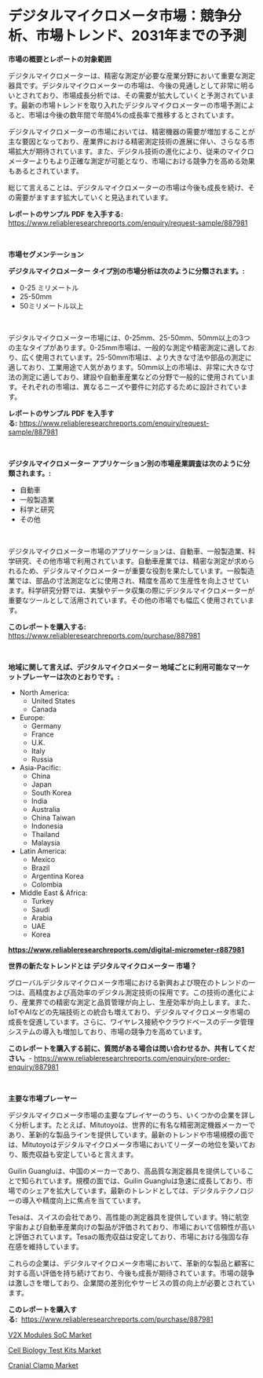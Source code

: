 <p><h1>デジタルマイクロメータ市場：競争分析、市場トレンド、2031年までの予測</h1></p><p><strong>市場の概要とレポートの対象範囲</strong></p>
<p><p>デジタルマイクロメーターは、精密な測定が必要な産業分野において重要な測定器具です。デジタルマイクロメーターの市場は、今後の見通しとして非常に明るいとされており、市場成長分析では、その需要が拡大していくと予測されています。最新の市場トレンドを取り入れたデジタルマイクロメーターの市場予測によると、市場は今後の数年間で年間4%の成長率で推移するとされています。</p><p>デジタルマイクロメーターの市場においては、精密機器の需要が増加することが主な要因となっており、産業界における精密測定技術の進展に伴い、さらなる市場拡大が期待されています。また、デジタル技術の進化により、従来のマイクロメーターよりもより正確な測定が可能となり、市場における競争力を高める効果もあるとされています。</p><p>総じて言えることは、デジタルマイクロメーターの市場は今後も成長を続け、その需要がますます拡大していくと見込まれています。</p></p>
<p><strong>レポートのサンプル PDF を入手する:</strong> <a href="https://www.reliableresearchreports.com/enquiry/request-sample/887981">https://www.reliableresearchreports.com/enquiry/request-sample/887981</a></p>
<p>&nbsp;</p>
<p><strong>市場セグメンテーション</strong></p>
<p><strong>デジタルマイクロメーター タイプ別の市場分析は次のように分類されます。:</strong></p>
<p><ul><li>0-25 ミリメートル</li><li>25-50mm</li><li>50ミリメートル以上</li></ul></p>
<p>&nbsp;</p>
<p><p>デジタルマイクロメーター市場には、0-25mm、25-50mm、50mm以上の3つの主なタイプがあります。0-25mm市場は、一般的な測定や精密測定に適しており、広く使用されています。25-50mm市場は、より大きな寸法や部品の測定に適しており、工業用途で人気があります。50mm以上の市場は、非常に大きな寸法の測定に適しており、建設や自動車産業などの分野で一般的に使用されています。それぞれの市場は、異なるニーズや要件に対応するために設計されています。</p></p>
<p><strong>レポートのサンプル PDF を入手する:</strong>&nbsp;<a href="https://www.reliableresearchreports.com/enquiry/request-sample/887981">https://www.reliableresearchreports.com/enquiry/request-sample/887981</a></p>
<p>&nbsp;</p>
<p><strong> デジタルマイクロメーター アプリケーション別の市場産業調査は次のように分類されます。:</strong></p>
<p><ul><li>自動車</li><li>一般製造業</li><li>科学と研究</li><li>その他</li></ul></p>
<p>&nbsp;</p>
<p><p>デジタルマイクロメーター市場のアプリケーションは、自動車、一般製造業、科学研究、その他市場で利用されています。自動車産業では、精密な測定が求められるため、デジタルマイクロメーターが重要な役割を果たしています。一般製造業では、部品の寸法測定などに使用され、精度を高めて生産性を向上させています。科学研究分野では、実験やデータ収集の際にデジタルマイクロメーターが重要なツールとして活用されています。その他の市場でも幅広く使用されています。</p></p>
<p><strong>このレポートを購入する:</strong>&nbsp; <a href="https://www.reliableresearchreports.com/purchase/887981">https://www.reliableresearchreports.com/purchase/887981</a></p>
<p>&nbsp;</p>
<p><strong>地域に関して言えば、デジタルマイクロメーター 地域ごとに利用可能なマーケットプレーヤーは次のとおりです。:</strong></p>
<p><ul>
    <li>
        North America:
        <ul>
            <li>United States</li>
            <li>Canada</li>
        </ul>
    </li>
    <li>
        Europe:
        <ul>
            <li>Germany</li>
            <li>France</li>
            <li>U.K.</li>
            <li>Italy</li>
            <li>Russia</li>
        </ul>
    </li>
    <li>
        Asia-Pacific:
        <ul>
            <li>China</li>
            <li>Japan</li>
            <li>South Korea</li>
            <li>India</li>
            <li>Australia</li>
            <li>China Taiwan</li>
            <li>Indonesia</li>
            <li>Thailand</li>
            <li>Malaysia</li>
        </ul>
    </li>
    <li>
        Latin America:
        <ul>
            <li>Mexico</li>
            <li>Brazil</li>
            <li>Argentina Korea</li>
            <li>Colombia</li>
        </ul>
    </li>
    <li>
        Middle East & Africa:
        <ul>
            <li>Turkey</li>
            <li>Saudi</li>
            <li>Arabia</li>
            <li>UAE</li>
            <li>Korea</li>
        </ul>
    </li>
    </ul></p>
<p><strong><a href="https://www.reliableresearchreports.com/digital-micrometer-r887981">https://www.reliableresearchreports.com/digital-micrometer-r887981</a></strong>&nbsp;</p>
<p><strong>世界の新たなトレンドとは デジタルマイクロメーター 市場？</strong></p>
<p><p>グローバルデジタルマイクロメータ市場における新興および現在のトレンドの一つは、高精度および高効率のデジタル測定技術の採用です。この技術の進化により、産業界での精密な測定と品質管理が向上し、生産効率が向上します。また、IoTやAIなどの先端技術との統合も増えており、デジタルマイクロメータ市場の成長を促進しています。さらに、ワイヤレス接続やクラウドベースのデータ管理システムの導入も増加しており、市場の競争力を高めています。</p></p>
<p><strong>このレポートを購入する前に、質問がある場合は問い合わせるか、共有してください。</strong>- <a href="https://www.reliableresearchreports.com/enquiry/pre-order-enquiry/887981">https://www.reliableresearchreports.com/enquiry/pre-order-enquiry/887981</a></p>
<p>&nbsp;</p>
<p><strong>主要な市場プレーヤー</strong></p>
<p><p>デジタルマイクロメータ市場の主要なプレイヤーのうち、いくつかの企業を詳しく分析します。たとえば、Mitutoyoは、世界的に有名な精密測定機器メーカーであり、革新的な製品ラインを提供しています。最新のトレンドや市場規模の面では、Mitutoyoはデジタルマイクロメータ市場においてリーダーの地位を築いており、販売収益も安定していると言えます。</p><p>Guilin Guangluは、中国のメーカーであり、高品質な測定器具を提供していることで知られています。規模の面では、Guilin Guangluは急速に成長しており、市場でのシェアを拡大しています。最新のトレンドとしては、デジタルテクノロジーの導入や精度向上に焦点を当てています。</p><p>Tesaは、スイスの会社であり、高性能の測定器具を提供しています。特に航空宇宙および自動車産業向けの製品が評価されており、市場において信頼性が高いと評価されています。Tesaの販売収益は安定しており、市場における強固な存在感を維持しています。</p><p>これらの企業は、デジタルマイクロメータ市場において、革新的な製品と顧客に対する高い評価を持ち続けており、今後も成長が期待されています。市場の競争は激しさを増しており、企業間の差別化やサービスの質の向上が必要とされています。</p></p>
<p><strong>このレポートを購入する:</strong>&nbsp;&nbsp;<a href="https://www.reliableresearchreports.com/purchase/887981">https://www.reliableresearchreports.com/purchase/887981</a></p>
<p><p><a href="https://www.linkedin.com/pulse/decoding-v2x-modules-soc-market-deep-dive-latest-trends-mbgff?trackingId=IVaTgdtOxH8vdL6ns0xOGg%3D%3D">V2X Modules SoC Market</a></p><p><a href="https://www.linkedin.com/pulse/cell-biology-test-kits-market-size-evaluating-its-trends-growth-sqjbe?trackingId=zEe0vUagkiUGiM4QHFSKXg%3D%3D">Cell Biology Test Kits Market</a></p><p><a href="https://www.linkedin.com/pulse/cranial-clamp-market-research-report-reveals-latest-trends-gcehf?trackingId=lIx%2FN8XHuXAfJ4pxALuGLA%3D%3D">Cranial Clamp Market</a></p></p>